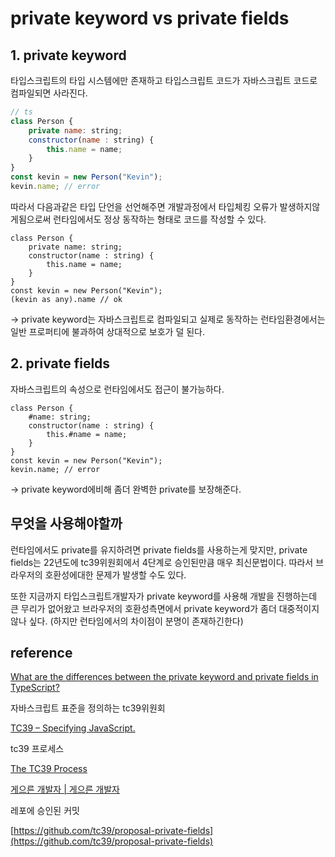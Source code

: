 # private keyword vs  private fields
## 1. private keyword

타입스크립트의 타입 시스템에만 존재하고 타입스크립트 코드가 자바스크립트 코드로 컴파일되면 사라진다.

```jsx
// ts 
class Person {
    private name: string;
    constructor(name : string) {
        this.name = name;
    }
}
const kevin = new Person("Kevin");
kevin.name; // error
```

따라서 다음과같은 타입 단언을 선언해주면 개발과정에서 타입체킹 오류가 발생하지않게됨으로써 런타임에서도 정상 동작하는 형태로 코드를 작성할 수 있다.

```tsx
class Person {
    private name: string;
    constructor(name : string) {
        this.name = name;
    }
}
const kevin = new Person("Kevin");
(kevin as any).name // ok
```

→ private keyword는 자바스크립트로 컴파일되고 실제로 동작하는 런타임환경에서는 일반 프로퍼티에 불과하여 상대적으로 보호가 덜 된다.

## 2. private fields

자바스크립트의 속성으로 런타임에서도 접근이 불가능하다.

```tsx
class Person {
    #name: string;
    constructor(name : string) {
        this.#name = name;
    }
}
const kevin = new Person("Kevin");
kevin.name; // error
```

→ private keyword에비해 좀더 완벽한 private를 보장해준다.

## 무엇을 사용해야할까

런타임에서도 private를 유지하려면 private fields를 사용하는게 맞지만, private fields는 22년도에 tc39위원회에서 4단계로 승인된만큼 매우 최신문법이다. 따라서 브라우저의 호환성에대한 문제가 발생할 수도 있다.

또한 지금까지 타입스크립트개발자가 private keyword를 사용해 개발을 진행하는데 큰 무리가 없어왔고 브라우저의 호환성측면에서 private keyword가 좀더 대중적이지 않나 싶다. (하지만 런타임에서의 차이점이 분명이 존재하긴한다)

## reference

[What are the differences between the private keyword and private fields in TypeScript?](https://stackoverflow.com/questions/59641564/what-are-the-differences-between-the-private-keyword-and-private-fields-in-types)

자바스크립트 표준을 정의하는 tc39위원회

[TC39 – Specifying JavaScript.](https://tc39.es/)

tc39 프로세스 

[The TC39 Process](https://tc39.es/process-document/)

[게으른 개발자 | 게으른 개발자](https://trustyoo86.github.io/javascript/2019/12/11/tc39-process.html)

레포에 승인된 커밋

[https://github.com/tc39/proposal-private-fields](https://github.com/tc39/proposal-private-fields)